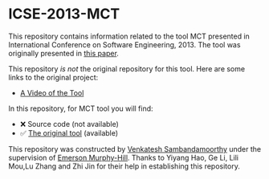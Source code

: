 # ICSE-2013-MCT

This repository contains information related to the tool MCT presented in International Conference on Software Engineering, 2013. The tool was originally presented in [this paper](http://dl.acm.org/citation.cfm?id=2487000).

This repository _is not_ the original repository for this tool. Here are some links to the original project:
* [A Video of the Tool](https://www.youtube.com/watch?v=tHEHqZme4VE)

In this repository, for MCT tool you will find:
* :x: Source code (not available)
* :white_check_mark: [The original tool](binaries) (available)

This repository was constructed by [Venkatesh Sambandamoorthy](https://github.com/ven0226) under the supervision of [Emerson Murphy-Hill](https://github.com/CaptainEmerson). Thanks to Yiyang Hao,  Ge Li, Lili Mou,Lu Zhang and Zhi Jin for their help in establishing this repository. 

